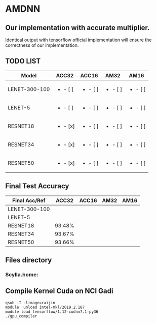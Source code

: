 # AMDNN
## Our implementation with accurate multiplier.
Identical output with tensorflow official implementation will ensure the correctness of our implementation.
## TODO LIST

Model | ACC32 | ACC16 | AM32 | AM16 
------------ | ------------- | ------------- | ------------- | -------------
LENET-300-100 |<ul><li>- [ ] </li>|<ul><li>- [ ] </li>|<ul><li>- [ ] </li>|<ul><li>- [ ] </li>
LENET-5 |<ul><li>- [ ] </li>|<ul><li>- [ ] </li>|<ul><li>- [ ] </li>|<ul><li>- [ ] </li>
RESNET18 |<ul><li>- [x] </li>|<ul><li>- [ ] </li>|<ul><li>- [ ] </li>|<ul><li>- [ ] </li>
RESNET34 |<ul><li>- [x] </li> |<ul><li>- [ ] </li>|<ul><li>- [ ] </li>|<ul><li>- [ ] </li>
RESNET50 |<ul><li>- [x] </li>|<ul><li>- [ ] </li>|<ul><li>- [ ] </li>| <ul><li>- [ ] </li>
  
## Final Test Accuracy

Final Acc/Ref | ACC32 | ACC16 | AM32 | AM16 
------------ | ------------- | ------------- | ------------- | -------------
LENET-300-100 ||||
LENET-5 ||||
RESNET18 |93.48%|||
RESNET34 |93.67%|||
RESNET50 |93.66%|||

## Files directory
### Scylla.home:
## Compile Kernel Cuda on NCI Gadi
```
qsub -I -limage=raijin
module  unload intel-mkl/2019.2.187
module load tensorflow/1.12-cudnn7.1-py36
./gpu_compiler
```
